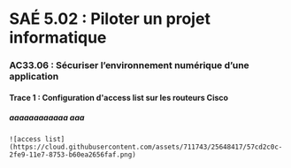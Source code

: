 # SAÉ 5.02 : Piloter un projet informatique
###  AC33.06 : Sécuriser l’environnement numérique d’une application
#### Trace 1 : Configuration d'access list sur les routeurs Cisco


##### aaaaaaaaaaaa aaa
``![access list](https://cloud.githubusercontent.com/assets/711743/25648417/57cd2c0c-2fe9-11e7-8753-b60ea2656faf.png)``


